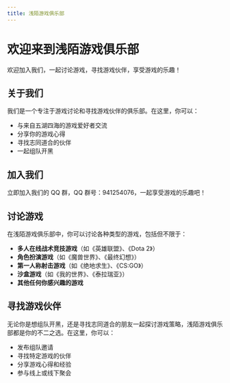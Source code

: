 ```yaml
---
title: 浅陌游戏俱乐部
---
```

<link href="../css/custom.css" rel="stylesheet">

# 欢迎来到浅陌游戏俱乐部

欢迎加入我们，一起讨论游戏，寻找游戏伙伴，享受游戏的乐趣！

## 关于我们

我们是一个专注于游戏讨论和寻找游戏伙伴的俱乐部。在这里，你可以：

- 与来自五湖四海的游戏爱好者交流
- 分享你的游戏心得
- 寻找志同道合的伙伴
- 一起组队开黑

## 加入我们

立即加入我们的 QQ 群，QQ 群号：941254076，一起享受游戏的乐趣吧！

## 讨论游戏

在浅陌游戏俱乐部中，你可以讨论各种类型的游戏，包括但不限于：

- **多人在线战术竞技游戏**（如《英雄联盟》、《Dota 2》）
- **角色扮演游戏**（如《魔兽世界》、《最终幻想》）
- **第一人称射击游戏**（如《绝地求生》、《CS:GO》）
- **沙盒游戏**（如《我的世界》、《泰拉瑞亚》）
- **其他任何你感兴趣的游戏**

## 寻找游戏伙伴

无论你是想组队开黑，还是寻找志同道合的朋友一起探讨游戏策略，浅陌游戏俱乐部都是你的不二之选。在这里，你可以：

- 发布组队邀请
- 寻找特定游戏的伙伴
- 分享游戏心得和经验
- 参与线上或线下聚会